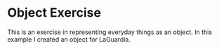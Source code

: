 # Object Exercise

This is an exercise in representing everyday things as an object. In this example I created an object for LaGuardia.
